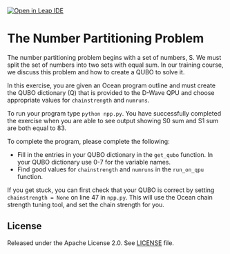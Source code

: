 [![Open in Leap IDE](	
	https://cdn-assets.cloud.dwavesys.com/shared/latest/badges/leapide.svg)](
	https://ide.dwavesys.io/#https://github.com/dwave-training/number-partitioning)


# The Number Partitioning Problem

The number partitioning problem begins with a set of numbers, S.  We must split
the set of numbers into two sets with equal sum.  In our training course, we
discuss this problem and how to create a QUBO to solve it.

In this exercise, you are given an Ocean program outline and must create
the QUBO dictionary (Q) that is provided to the D-Wave QPU and choose
appropriate values for `chainstrength` and `numruns`.

To run your program type `python npp.py`.  You have successfully completed the
exercise when you are able to see output showing S0 sum and S1 sum are both
equal to 83.

To complete the program, please complete the following:

- Fill in the entries in your QUBO dictionary in the `get_qubo` function. In your QUBO dictionary use 0-7 for the variable names.
- Find good values for `chainstrength` and `numruns` in the `run_on_qpu`
   function.

If you get stuck, you can first check that your QUBO is correct by setting
`chainstrength = None` on line 47 in `npp.py`.  This will use the Ocean chain
strength tuning tool, and set the chain strength for you.

## License

Released under the Apache License 2.0. See [LICENSE](LICENSE) file.
